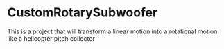 # CustomRotarySubwoofer
This is a project that will transform a linear motion into a rotational motion like a helicopter pitch collector
